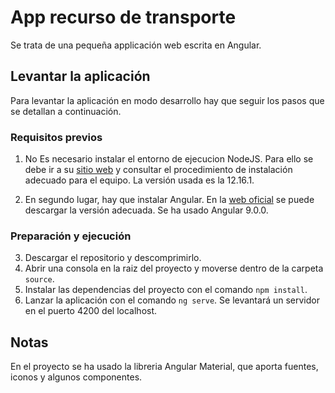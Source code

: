 # App recurso de transporte

Se trata de una pequeña applicación web escrita en Angular. 

## Levantar la aplicación

Para levantar la aplicación en modo desarrollo hay que seguir los pasos que se detallan a continuación.

### Requisitos previos

1. No Es necesario instalar el entorno de ejecucion NodeJS. Para ello se debe ir a su [sitio web](https://nodejs.org/es/) y consultar el procedimiento de instalación adecuado para el equipo. La versión usada es la 12.16.1.

2. En segundo lugar, hay que instalar Angular. En la [web oficial](https://angular.io/) se puede descargar la versión adecuada. Se ha usado Angular 9.0.0.

### Preparación y ejecución

3. Descargar el repositorio y descomprimirlo.
4. Abrir una consola en la raiz del proyecto y moverse dentro de la carpeta `source`.
5. Instalar las dependencias del proyecto con el comando `npm install`.
6. Lanzar la aplicación con el comando `ng serve`. Se levantará un servidor en el puerto 4200 del localhost. 

## Notas
En el proyecto se ha usado la libreria Angular Material, que aporta fuentes, iconos y algunos componentes. 